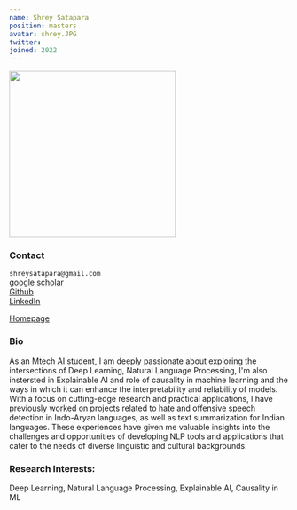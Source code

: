 ```yaml
---
name: Shrey Satapara
position: masters
avatar: shrey.JPG
twitter:
joined: 2022
---
```


<img width="300" src="{{site.baseurl}}/images/people/{{page.avatar}}" data-action="zoom">

### Contact

<i class="fa fa-envelope-o"></i> `shreysatapara@gmail.com`<br>
<i class="fa fa-bar-chart"></i>[google scholar](https://scholar.google.com/citations?hl=en&user=4BW7Q0gAAAAJ)<br>
<a href="https://github.com/ShreySatapara" target=_blank><i class="fa fa-github"></i> Github</a><br>
<a href="https://linkedin.com/in/shreysatapara" target=_blank><i class="fa fa-linkedin"></i> LinkedIn</a> <br>

[Homepage](https://shreysatapara.github.io)

### Bio
As an Mtech AI student, I am deeply passionate about exploring the intersections of Deep Learning, Natural Language Processing, I'm also instersted in Explainable AI and role of causality in machine learning and the ways in which it can enhance the interpretability and reliability of models. With a focus on cutting-edge research and practical applications, I have previously worked on projects related to hate and offensive speech detection in Indo-Aryan languages, as well as text summarization for Indian languages. These experiences have given me valuable insights into the challenges and opportunities of developing NLP tools and applications that cater to the needs of diverse linguistic and cultural backgrounds.

### Research Interests:
<p style="text-align:justify">

Deep Learning, Natural Language Processing, Explainable AI, Causality in ML
</p>